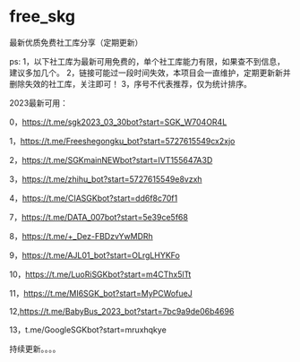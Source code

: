 # free_skg
最新优质免费社工库分享（定期更新）

ps:
1，以下社工库为最新可用免费的，单个社工库能力有限，如果查不到信息，建议多加几个。
2，链接可能过一段时间失效，本项目会一直维护，定期更新新并删除失效的社工库，关注即可！
3，序号不代表推荐，仅为统计排序。

2023最新可用：

0，https://t.me/sgk2023_03_30bot?start=SGK_W704OR4L

1，https://t.me/Freeshegongku_bot?start=5727615549cx2xjo

2，https://t.me/SGKmainNEWbot?start=IVT155647A3D

3，https://t.me/zhihu_bot?start=5727615549e8vzxh

4，https://t.me/CIASGKbot?start=dd6f8c70f1

7，https://t.me/DATA_007bot?start=5e39ce5f68

8，https://t.me/+_Dez-FBDzvYwMDRh

9，https://t.me/AJL01_bot?start=OLrgLHYKFo

10，https://t.me/LuoRiSGKbot?start=m4CThx5lTt

11，https://t.me/MI6SGK_bot?start=MyPCWofueJ

12,https://t.me/BabyBus_2023_bot?start=7bc9a9de06b4696

13，t.me/GoogleSGKbot?start=mruxhqkye


持续更新。。。。
